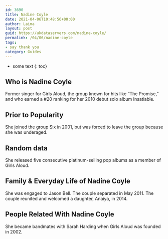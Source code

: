 ```yaml
---
id: 3690
title: Nadine Coyle
date: 2021-04-06T10:48:56+00:00
author: Laima
layout: post
guid: https://ukdataservers.com/nadine-coyle/
permalink: /04/06/nadine-coyle
tags:
- say thank you
category: Guides
---
```


* some text
{: toc}


## Who is Nadine Coyle
                  
                  
                  
Former singer for Girls Aloud, the group known for hits like &#8220;The Promise,&#8221; and who earned a #20 ranking for her 2010 debut solo album Insatiable.
                  
              
            
              
            
                
                
                
## Prior to Popularity
                  
                  
                  
She joined the group Six in 2001, but was forced to leave the group because she was underaged.
                  
              
            
              
            
                
                
                
## Random data
                  
                  
                  
She released five consecutive platinum-selling pop albums as a member of Girls Aloud.
                  
              
            
              
            
                
                
                
## Family & Everyday Life of Nadine Coyle
                  
                  
                  
She was engaged to Jason Bell. The couple separated in May 2011. The couple reunited and welcomed a daughter, Anaíya, in 2014.
                  
              
            
              
            
                
                
                
## People Related With Nadine Coyle
                  
                  
                  
She became bandmates with Sarah Harding when Girls Aloud was founded in 2002.
                  
              
            
              
            
                
              
            
              
              
            
            
              
            
          
          
          